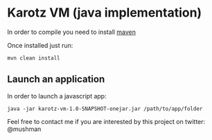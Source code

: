 Karotz VM (java implementation)
==============================


In order to compile you need to install [maven](http://maven.apache.org/download.html)

Once installed just run:

    mvn clean install


Launch an application
--------------------

In order to launch a javascript app:
    
    java -jar karotz-vm-1.0-SNAPSHOT-onejar.jar /path/to/app/folder
    

Feel free to contact me if you are interested by this project on twitter: @mushman